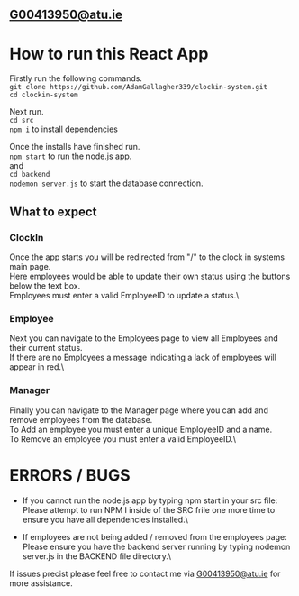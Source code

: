 ## 
## G00413950@atu.ie

# How to run this React App

Firstly run the following commands.\
`git clone https://github.com/AdamGallagher339/clockin-system.git`\
`cd clockin-system`

Next run.\
`cd src`\
`npm i` to install dependencies

Once the installs have finished run.\
`npm start` to run the node.js app.\
and\
`cd backend`\
`nodemon server.js` to start the database connection.

## What to expect

### ClockIn
Once the app starts you will be redirected from "/" to the clock in systems main page.\
Here employees would be able to update their own status using the buttons below the text box.\
Employees must enter a valid EmployeeID to update a status.\

### Employee
Next you can navigate to the Employees page to view all Employees and their current status.\
If there are no Employees a message indicating a lack of employees will appear in red.\

### Manager
Finally you can navigate to the Manager page where you can add and remove employees from the database.\
To Add an employee you must enter a unique EmployeeID and a name.\
To Remove an employee you must enter a valid EmployeeID.\

# ERRORS / BUGS

- If you cannot run the node.js app by typing npm start in your src file:\
  Please attempt to run NPM I inside of the SRC frile one more time to ensure you have all dependencies installed.\

- If employees are not being added / removed from the employees page:\
  Please ensure you have the backend server running by typing nodemon server.js in the BACKEND file directory.\

If issues precist please feel free to contact me via G00413950@atu.ie for more assistance.

